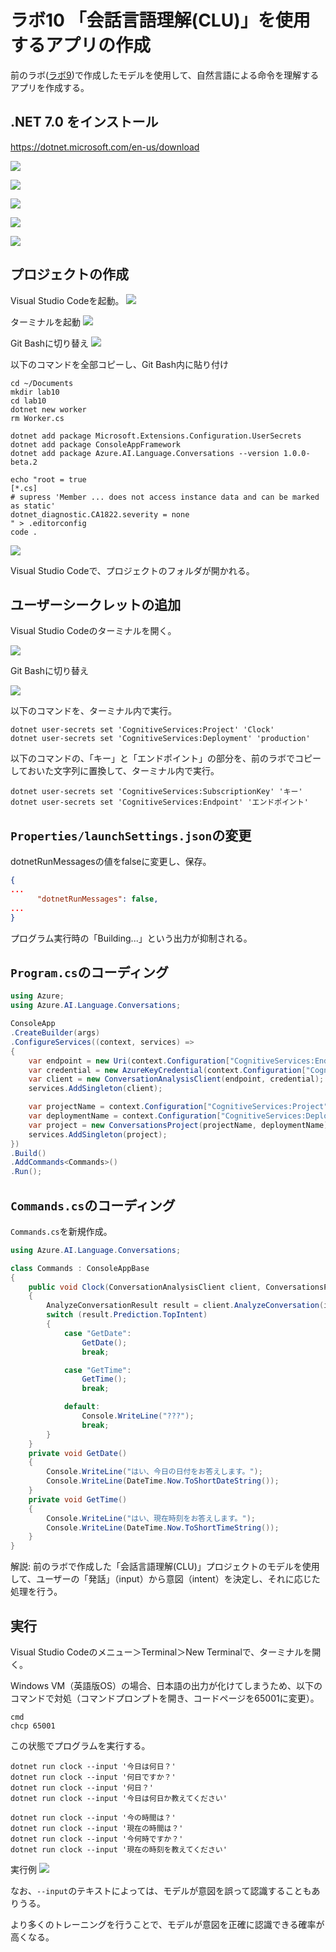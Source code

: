# ラボ10 「会話言語理解(CLU)」を使用するアプリの作成

前のラボ([ラボ9](lab09.md))で作成したモデルを使用して、自然言語による命令を理解するアプリを作成する。

## .NET 7.0 をインストール


https://dotnet.microsoft.com/en-us/download

![](images/ss-2023-06-06-15-24-44.png)

![](images/ss-2023-06-06-15-25-21.png)

![](images/ss-2023-06-06-15-25-52.png)

![](images/ss-2023-06-06-15-26-09.png)

![](images/ss-2023-06-06-15-27-25.png)

## プロジェクトの作成

Visual Studio Codeを起動。
![](images/ss-2023-06-06-15-07-15.png)

ターミナルを起動
![](images/ss-2023-06-06-15-08-09.png)

Git Bashに切り替え
![](images/ss-2023-06-06-15-08-42.png)

以下のコマンドを全部コピーし、Git Bash内に貼り付け

```
cd ~/Documents
mkdir lab10
cd lab10
dotnet new worker
rm Worker.cs

dotnet add package Microsoft.Extensions.Configuration.UserSecrets
dotnet add package ConsoleAppFramework
dotnet add package Azure.AI.Language.Conversations --version 1.0.0-beta.2

echo "root = true
[*.cs]
# supress 'Member ... does not access instance data and can be marked as static'
dotnet_diagnostic.CA1822.severity = none
" > .editorconfig
code .
```

![](images/ss-2023-06-06-15-10-47.png)

Visual Studio Codeで、プロジェクトのフォルダが開かれる。

## ユーザーシークレットの追加

Visual Studio Codeのターミナルを開く。

![](images/ss-2023-06-06-15-28-46.png)

Git Bashに切り替え

![](images/ss-2023-06-06-15-29-15.png)

以下のコマンドを、ターミナル内で実行。

```
dotnet user-secrets set 'CognitiveServices:Project' 'Clock'
dotnet user-secrets set 'CognitiveServices:Deployment' 'production'
```

以下のコマンドの、「キー」と「エンドポイント」の部分を、前のラボでコピーしておいた文字列に置換して、ターミナル内で実行。

```
dotnet user-secrets set 'CognitiveServices:SubscriptionKey' 'キー'
dotnet user-secrets set 'CognitiveServices:Endpoint' 'エンドポイント'
```

## `Properties/launchSettings.json`の変更

dotnetRunMessagesの値をfalseに変更し、保存。

```json
{
...
      "dotnetRunMessages": false,
...
}
```

プログラム実行時の「Building...」という出力が抑制される。

## `Program.cs`のコーディング

```cs
using Azure;
using Azure.AI.Language.Conversations;

ConsoleApp
.CreateBuilder(args)
.ConfigureServices((context, services) =>
{
    var endpoint = new Uri(context.Configuration["CognitiveServices:Endpoint"] ?? "");
    var credential = new AzureKeyCredential(context.Configuration["CognitiveServices:SubscriptionKey"] ?? "");
    var client = new ConversationAnalysisClient(endpoint, credential);
    services.AddSingleton(client);

    var projectName = context.Configuration["CognitiveServices:Project"];
    var deploymentName = context.Configuration["CognitiveServices:Deployment"];
    var project = new ConversationsProject(projectName, deploymentName);
    services.AddSingleton(project);
})
.Build()
.AddCommands<Commands>()
.Run();
```

## `Commands.cs`のコーディング

`Commands.cs`を新規作成。

```cs
using Azure.AI.Language.Conversations;

class Commands : ConsoleAppBase
{
    public void Clock(ConversationAnalysisClient client, ConversationsProject project, string input)
    {
        AnalyzeConversationResult result = client.AnalyzeConversation(input, project);
        switch (result.Prediction.TopIntent)
        {
            case "GetDate":
                GetDate();
                break;

            case "GetTime":
                GetTime();
                break;

            default:
                Console.WriteLine("???");
                break;
        }
    }
    private void GetDate()
    {
        Console.WriteLine("はい、今日の日付をお答えします。");
        Console.WriteLine(DateTime.Now.ToShortDateString());
    }
    private void GetTime()
    {
        Console.WriteLine("はい、現在時刻をお答えします。");
        Console.WriteLine(DateTime.Now.ToShortTimeString());
    }
}
```

解説: 前のラボで作成した「会話言語理解(CLU)」プロジェクトのモデルを使用して、ユーザーの「発話」（input）から意図（intent）を決定し、それに応じた処理を行う。

## 実行

Visual Studio Codeのメニュー＞Terminal＞New Terminalで、ターミナルを開く。

Windows VM（英語版OS）の場合、日本語の出力が化けてしまうため、以下のコマンドで対処（コマンドプロンプトを開き、コードページを65001に変更）。

```
cmd
chcp 65001
```

この状態でプログラムを実行する。

```
dotnet run clock --input '今日は何日？'
dotnet run clock --input '何日ですか？'
dotnet run clock --input '何日？'
dotnet run clock --input '今日は何日か教えてください'

dotnet run clock --input '今の時間は？'
dotnet run clock --input '現在の時間は？'
dotnet run clock --input '今何時ですか？'
dotnet run clock --input '現在の時刻を教えてください'
```

実行例
![](images/ss-2023-04-06-01-12-42.png)

なお、`--input`のテキストによっては、モデルが意図を誤って認識することもありうる。

より多くのトレーニングを行うことで、モデルが意図を正確に認識できる確率が高くなる。